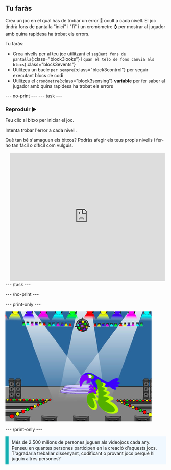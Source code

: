 ## Tu faràs

Crea un joc en el qual has de trobar un error 🐞 ocult a cada nivell. El joc tindrà fons de pantalla "inici" i "fi" i un cromòmetre ⌚ per mostrar al jugador amb quina rapidesa ha trobat els errors.

Tu faràs:
+ Crea nivells per al teu joc utilitzant el `següent fons de pantalla`{:class="block3looks"} i `quan el teló de fons canvia als blocs`{:class="block3events"}
+ Utilitzeu un bucle `per sempre`{:class="block3control"} per seguir executant blocs de codi
+ Utilitzeu el `cronòmetre`{:class="block3sensing"} **variable** per fer saber al jugador amb quina rapidesa ha trobat els errors

--- no-print --- --- task ---
### Reproduir ▶️
<div style="display: flex; flex-wrap: wrap">
<div style="flex-basis: 200px; flex-grow: 1">  
Feu clic al bitxo per iniciar el joc.

Intenta trobar l'error a cada nivell.

Què tan bé s'amaguen els bitxos? Podràs afegir els teus propis nivells i fer-ho tan fàcil o difícil com vulguis.

</div>
<div class="scratch-preview" style="margin-left: 15px;">
  <iframe allowtransparency="true" width="485" height="402" src="https://scratch.mit.edu/projects/embed/486719939/?autostart=false" frameborder="0"></iframe>
</div>
</div>
--- /task ---

--- /no-print ---

--- print-only ---

![El projecte finalitzat.](images/showcase_static.png)

--- /print-only ---

<p style="border-left: solid; border-width:10px; border-color: #0faeb0; background-color: aliceblue; padding: 10px;">
Més de 2.500 milions de persones juguen als videojocs cada any. Penseu en quantes persones participen en la creació d'aquests jocs. T'agradaria treballar dissenyant, codificant o provant jocs perquè hi juguin altres persones? 
</p>
